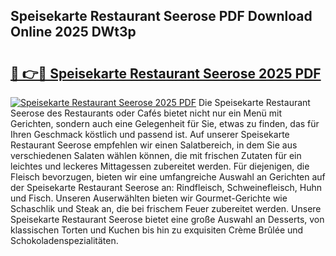 ## Speisekarte Restaurant Seerose PDF Download Online 2025 DWt3p

# <h2><a href="http://gc6s9eo.nevu.top/?p=Speisekarte+Restaurant+Seerose">🔗 👉🔴 Speisekarte Restaurant Seerose 2025 PDF</a></h2>

[![Speisekarte Restaurant Seerose 2025 PDF](https://i.imgur.com/dBaPXMq.png)](http://gc6s9eo.nevu.top/?p=Speisekarte+Restaurant+Seerose)
Die Speisekarte Restaurant Seerose des Restaurants oder Cafés bietet nicht nur ein Menü mit Gerichten, sondern auch eine Gelegenheit für Sie, etwas zu finden, das für Ihren Geschmack köstlich und passend ist. Auf unserer Speisekarte Restaurant Seerose empfehlen wir einen Salatbereich, in dem Sie aus verschiedenen Salaten wählen können, die mit frischen Zutaten für ein leichtes und leckeres Mittagessen zubereitet werden. Für diejenigen, die Fleisch bevorzugen, bieten wir eine umfangreiche Auswahl an Gerichten auf der Speisekarte Restaurant Seerose an: Rindfleisch, Schweinefleisch, Huhn und Fisch. Unseren Auserwählten bieten wir Gourmet-Gerichte wie Schaschlik und Steak an, die bei frischem Feuer zubereitet werden. Unsere Speisekarte Restaurant Seerose bietet eine große Auswahl an Desserts, von klassischen Torten und Kuchen bis hin zu exquisiten Crème Brûlée und Schokoladenspezialitäten.
